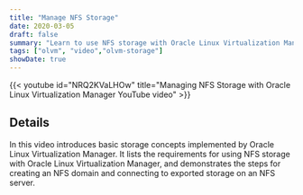 ```yaml
---
title: "Manage NFS Storage"
date: 2020-03-05
draft: false
summary: "Learn to use NFS storage with Oracle Linux Virtualization Manager."
tags: ["olvm", "video","olvm-storage"]
showDate: true
---
```


{{< youtube id="NRQ2KVaLHOw" title="Managing NFS Storage with Oracle Linux Virtualization Manager YouTube video" >}}

## Details

In this video introduces basic storage concepts implemented by Oracle Linux Virtualization Manager. It lists the requirements for using NFS storage with Oracle Linux Virtualization Manager, and demonstrates the steps for creating an NFS domain and connecting to exported storage on an NFS server.
